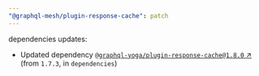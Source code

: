 ```yaml
---
"@graphql-mesh/plugin-response-cache": patch
---
```

dependencies updates:
  - Updated dependency [`@graphql-yoga/plugin-response-cache@1.8.0` ↗︎](https://www.npmjs.com/package/@graphql-yoga/plugin-response-cache/v/1.8.0) (from `1.7.3`, in `dependencies`)
